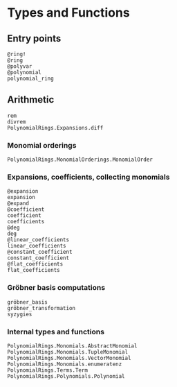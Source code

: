 # Types and Functions

## Entry points

```@docs
@ring!
@ring
@polyvar
@polynomial
polynomial_ring
```

## Arithmetic

```@docs
rem
divrem
PolynomialRings.Expansions.diff
```

### Monomial orderings
```@docs
PolynomialRings.MonomialOrderings.MonomialOrder
```

### Expansions, coefficients, collecting monomials

```@docs
@expansion
expansion
@expand
@coefficient
coefficient
coefficients
@deg
deg
@linear_coefficients
linear_coefficients
@constant_coefficient
constant_coefficient
@flat_coefficients
flat_coefficients
```

### Gröbner basis computations

```@docs
gröbner_basis
gröbner_transformation
syzygies
```

### Internal types and functions
```@docs
PolynomialRings.Monomials.AbstractMonomial
PolynomialRings.Monomials.TupleMonomial
PolynomialRings.Monomials.VectorMonomial
PolynomialRings.Monomials.enumeratenz
PolynomialRings.Terms.Term
PolynomialRings.Polynomials.Polynomial
```
